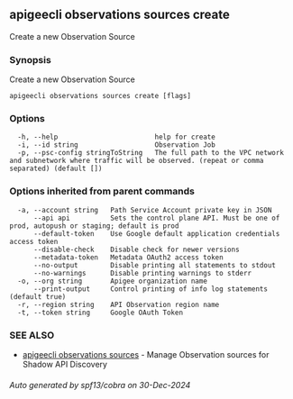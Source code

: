 ## apigeecli observations sources create

Create a new Observation Source

### Synopsis

Create a new Observation Source

```
apigeecli observations sources create [flags]
```

### Options

```
  -h, --help                        help for create
  -i, --id string                   Observation Job
  -p, --psc-config stringToString   The full path to the VPC network and subnetwork where traffic will be observed. (repeat or comma separated) (default [])
```

### Options inherited from parent commands

```
  -a, --account string   Path Service Account private key in JSON
      --api api          Sets the control plane API. Must be one of prod, autopush or staging; default is prod
      --default-token    Use Google default application credentials access token
      --disable-check    Disable check for newer versions
      --metadata-token   Metadata OAuth2 access token
      --no-output        Disable printing all statements to stdout
      --no-warnings      Disable printing warnings to stderr
  -o, --org string       Apigee organization name
      --print-output     Control printing of info log statements (default true)
  -r, --region string    API Observation region name
  -t, --token string     Google OAuth Token
```

### SEE ALSO

* [apigeecli observations sources](apigeecli_observations_sources.md)	 - Manage Observation sources for Shadow API Discovery

###### Auto generated by spf13/cobra on 30-Dec-2024
